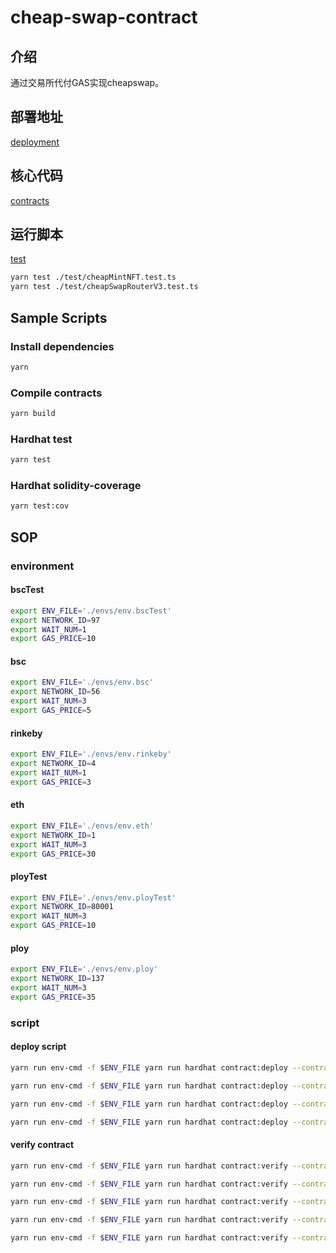 # cheap-swap-contract

## 介绍

通过交易所代付GAS实现cheapswap。

## 部署地址

[deployment](./deployment/deployment.json)

## 核心代码

[contracts](./contracts/)

## 运行脚本

[test](./test/)

```bash
yarn test ./test/cheapMintNFT.test.ts
yarn test ./test/cheapSwapRouterV3.test.ts
```

## Sample Scripts
### Install dependencies
```bash
yarn
```

### Compile contracts
```bash
yarn build
```

### Hardhat test
```bash
yarn test 
```

### Hardhat solidity-coverage
```bash
yarn test:cov
```

## SOP
### environment
#### bscTest
``` bash
export ENV_FILE='./envs/env.bscTest'
export NETWORK_ID=97
export WAIT_NUM=1
export GAS_PRICE=10
```

#### bsc
``` bash
export ENV_FILE='./envs/env.bsc'
export NETWORK_ID=56
export WAIT_NUM=3
export GAS_PRICE=5
```

#### rinkeby
``` bash
export ENV_FILE='./envs/env.rinkeby'
export NETWORK_ID=4
export WAIT_NUM=1
export GAS_PRICE=3
```

#### eth
``` bash
export ENV_FILE='./envs/env.eth'
export NETWORK_ID=1
export WAIT_NUM=3
export GAS_PRICE=30
```

#### ployTest
``` bash
export ENV_FILE='./envs/env.ployTest'
export NETWORK_ID=80001
export WAIT_NUM=3
export GAS_PRICE=10
```

#### ploy
``` bash
export ENV_FILE='./envs/env.ploy'
export NETWORK_ID=137
export WAIT_NUM=3
export GAS_PRICE=35
```

### script

#### deploy script
```bash
yarn run env-cmd -f $ENV_FILE yarn run hardhat contract:deploy --contract CheapSwapFactory --gas-price $GAS_PRICE --wait-num $WAIT_NUM --network $NETWORK_ID

yarn run env-cmd -f $ENV_FILE yarn run hardhat contract:deploy --contract CheapMintNFT --gas-price $GAS_PRICE --wait-num $WAIT_NUM --network $NETWORK_ID

yarn run env-cmd -f $ENV_FILE yarn run hardhat contract:deploy --contract ERC721_TEST --gas-price $GAS_PRICE --wait-num $WAIT_NUM --network $NETWORK_ID

yarn run env-cmd -f $ENV_FILE yarn run hardhat contract:deploy --contract CheapSwapRouterV3 --gas-price $GAS_PRICE --wait-num $WAIT_NUM --network $NETWORK_ID
```

#### verify contract
```bash
yarn run env-cmd -f $ENV_FILE yarn run hardhat contract:verify --contract CheapSwapFactory --args [] --network $NETWORK_ID

yarn run env-cmd -f $ENV_FILE yarn run hardhat contract:verify --contract CheapSwapAddress --args [\"0x1f2479ee1b4aFE789e19D257D2D50810ac90fa59\"] --address 0x4c4e2dA358652ba0422b75Cd82d51f99d7fBf744 --network $NETWORK_ID

yarn run env-cmd -f $ENV_FILE yarn run hardhat contract:verify --contract CheapMintNFT --args [] --network $NETWORK_ID

yarn run env-cmd -f $ENV_FILE yarn run hardhat contract:verify --contract ERC721_TEST --args []  --network $NETWORK_ID

yarn run env-cmd -f $ENV_FILE yarn run hardhat contract:verify --contract CheapSwapRouterV3 --args []  --network $NETWORK_ID
```